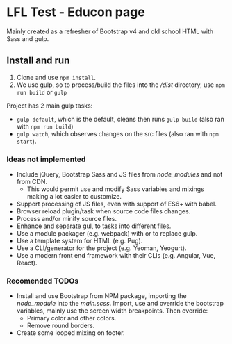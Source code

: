 
# LFL Test - Educon page

Mainly created as a refresher of Bootstrap v4 and old school HTML with Sass and gulp.

## Install and run

1. Clone and use `npm install`.
2. We use gulp, so to process/build the files into the */dist* directory, 
   use `npm run build` or `gulp`


Project has 2 main gulp tasks:
- `gulp default`, which is the default, cleans then runs `gulp build` 
  (also ran with `npm run build`)
- `gulp watch`, which observes changes on the src files (also ran with `npm start`).
 
   

### Ideas not implemented

- Include jQuery, Bootstrap Sass and JS files from *node_modules* and not from CDN.
    - This would permit use and modify Sass variables and mixings making a lot easier to customize.
- Support processing of JS files, even with support of ES6+ with babel.
- Browser reload plugin/task when source code files changes.
- Process and/or minify source files.
- Enhance and separate gul, to tasks into different files.
- Use a module packager (e.g. webpack) with or to replace gulp.
- Use a template system for HTML (e.g. Pug).
- Use a CLI/generator for the project (e.g. Yeoman, Yeogurt).
- Use a modern front end framework with their CLIs (e.g. Angular, Vue, React).


### Recomended TODOs
- Install and use Bootstrap from NPM package, importing the *node_module*
  into the *main.scss*. Import, use and override the bootstrap variables,
  mainly use the screen width breakpoints.
  Then override:
    - Primary color and other colors.
    - Remove round borders.
- Create some looped mixing on footer.
